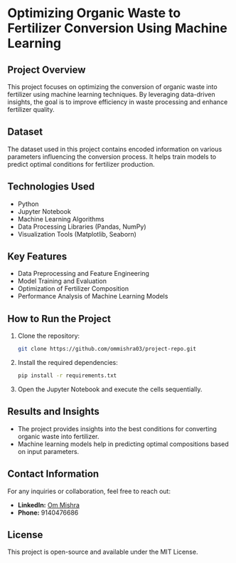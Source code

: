# Optimizing Organic Waste to Fertilizer Conversion Using Machine Learning

## Project Overview
This project focuses on optimizing the conversion of organic waste into fertilizer using machine learning techniques. By leveraging data-driven insights, the goal is to improve efficiency in waste processing and enhance fertilizer quality.

## Dataset
The dataset used in this project contains encoded information on various parameters influencing the conversion process. It helps train models to predict optimal conditions for fertilizer production.

## Technologies Used
- Python
- Jupyter Notebook
- Machine Learning Algorithms
- Data Processing Libraries (Pandas, NumPy)
- Visualization Tools (Matplotlib, Seaborn)

## Key Features
- Data Preprocessing and Feature Engineering
- Model Training and Evaluation
- Optimization of Fertilizer Composition
- Performance Analysis of Machine Learning Models

## How to Run the Project
1. Clone the repository:
   ```sh
   git clone https://github.com/ommishra03/project-repo.git
   ```
3. Install the required dependencies:
   ```sh
   pip install -r requirements.txt
   ```
4. Open the Jupyter Notebook and execute the cells sequentially.

## Results and Insights
- The project provides insights into the best conditions for converting organic waste into fertilizer.
- Machine learning models help in predicting optimal compositions based on input parameters.

## Contact Information
For any inquiries or collaboration, feel free to reach out:
- **LinkedIn:** [Om Mishra](https://www.linkedin.com/in/om-mishra-a62991289)
- **Phone:** 9140476686

## License
This project is open-source and available under the MIT License.
```
